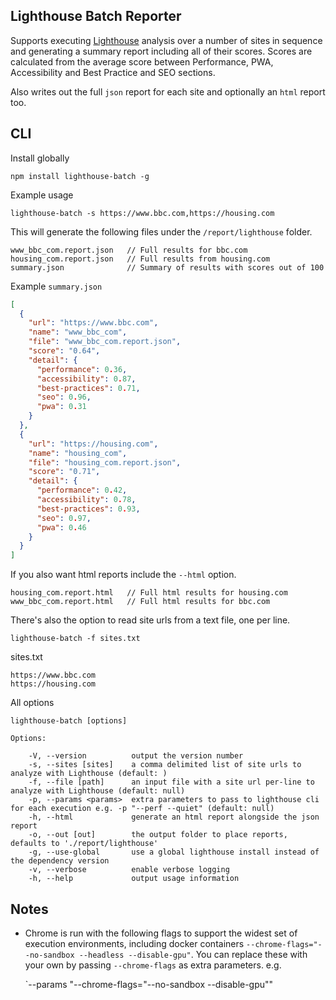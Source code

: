 ## Lighthouse Batch Reporter

Supports executing
[Lighthouse](https://developers.google.com/web/tools/lighthouse) analysis over a
number of sites in sequence and generating a summary report including all of
their scores. Scores are calculated from the average score between Performance,
PWA, Accessibility and Best Practice and SEO sections.

Also writes out the full `json` report for each site and optionally an `html`
report too.

## CLI

Install globally

    npm install lighthouse-batch -g

Example usage

    lighthouse-batch -s https://www.bbc.com,https://housing.com

This will generate the following files under the `/report/lighthouse` folder.

    www_bbc_com.report.json   // Full results for bbc.com
    housing_com.report.json   // Full results from housing.com
    summary.json              // Summary of results with scores out of 100

Example `summary.json`

```json
[
  {
    "url": "https://www.bbc.com",
    "name": "www_bbc_com",
    "file": "www_bbc_com.report.json",
    "score": "0.64",
    "detail": {
      "performance": 0.36,
      "accessibility": 0.87,
      "best-practices": 0.71,
      "seo": 0.96,
      "pwa": 0.31
    }
  },
  {
    "url": "https://housing.com",
    "name": "housing_com",
    "file": "housing_com.report.json",
    "score": "0.71",
    "detail": {
      "performance": 0.42,
      "accessibility": 0.78,
      "best-practices": 0.93,
      "seo": 0.97,
      "pwa": 0.46
    }
  }
]
```

If you also want html reports include the `--html` option.

    housing_com.report.html   // Full html results for housing.com
    www_bbc_com.report.html   // Full html results for bbc.com

There's also the option to read site urls from a text file, one per line.

    lighthouse-batch -f sites.txt

sites.txt

```text
https://www.bbc.com
https://housing.com
```

All options

    lighthouse-batch [options]

    Options:

        -V, --version          output the version number
        -s, --sites [sites]    a comma delimited list of site urls to analyze with Lighthouse (default: )
        -f, --file [path]      an input file with a site url per-line to analyze with Lighthouse (default: null)
        -p, --params <params>  extra parameters to pass to lighthouse cli for each execution e.g. -p "--perf --quiet" (default: null)
        -h, --html             generate an html report alongside the json report
        -o, --out [out]        the output folder to place reports, defaults to './report/lighthouse'
        -g, --use-global       use a global lighthouse install instead of the dependency version
        -v, --verbose          enable verbose logging
        -h, --help             output usage information

## Notes

- Chrome is run with the following flags to support the widest set of execution
  environments, including docker containers
  `--chrome-flags="--no-sandbox --headless --disable-gpu"`. You can replace
  these with your own by passing `--chrome-flags` as extra parameters. e.g.

  `--params "--chrome-flags=\"--no-sandbox --disable-gpu\""
